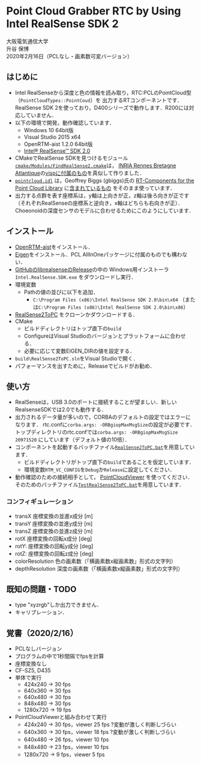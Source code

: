 # Point Cloud Grabber RTC by Using Intel RealSense SDK 2

大阪電気通信大学  
升谷 保博  
2020年2月16日（PCLなし・画素数可変バージョン）

## はじめに

- Intel RealSenseから深度と色の情報を読み取り，RTC:PCLのPointCloud型（`PointCloudTypes::PointCoud`）を
出力するRTコンポーネントです．RealSense SDK 2を使っており，D400シリーズで動作します．R200には対応していません．
- 以下の環境で開発，動作確認しています．
  - Windows 10 64bit版
  - Visual Studio 2015 x64
  - OpenRTM-aist 1.2.0 64bit版
  - [Intel® RealSense™ SDK 2.0](https://github.com/IntelRealSense/librealsense/)
- CMakeでRealSense SDKを見つけるモジュール[`cmake/Modules/FindRealSense2.cmake`](cmake/Modules/FindRealSense2.cmake)は，
[INRIA Rennes Bretagne Atlantique](https://github.com/lagadic)の[vispに付属のもの](https://github.com/lagadic/visp/blob/master/cmake/FindRealSense2.cmake)を真似して作りました．
- [`pointcloud.idl`](idl/pointcloud.idl) は，Geoffrey Biggs (gbiggs)氏の
[RT-Components for the Point Cloud Library](https://github.com/gbiggs/rtcpcl/)
に[含まれているもの](https://github.com/gbiggs/rtcpcl/blob/master/pc_type/pointcloud.idl)
をそのまま使っています．
- 出力する点群を表す座標系は，y軸は上向きが正，z軸は後ろ向きが正です（それぞれRealSenseの座標系と逆向き，x軸はどちらも右向きが正）．
Choeonoidの深度センサのモデルに合わせるためにこのようにしています．

## インストール

- [OpenRTM-aist](http://www.openrtm.org/openrtm/)をインストール．
- [Eigen]()をインストール．PCL AllInOneパッケージに付属のものでも構わない．
- [GitHubのlibrealsenseのRelease](https://github.com/IntelRealSense/librealsense/releases)の中の
Windows用インストーラ`Intel.RealSense.SDK.exe` をダウンロードし実行．
- 環境変数
  - Pathの値の並びに以下を追加．
    - `C:\Program Files (x86)\Intel RealSense SDK 2.0\bin\x64` （または`C:\Program Files (x86)\Intel RealSense SDK 2.0\bin\x86`）
- [RealSense2ToPC](https://github.com/MasutaniLab/RealSense2ToPC)
をクローンかダウンロードする．
- CMake
  - ビルドディレクトリはトップ直下の`build`
  - ConfigureはVisual Studioのバージョンとプラットフォームに合わせる．
  - 必要に応じて変数EIGEN_DIRの値を設定する．
- `build\RealSense2ToPC.sln`をVisual Studioで開く．
- パフォーマンスを出すために，Releaseでビルドがお勧め．

## 使い方

- RealSenseは，USB 3.0のポートに接続することが望ましい．新しいRealsenseSDKでは2.0でも動作する．
- 出力されるデータ量が多いので，CORBAのデフォルトの設定ではエラーになります．
rtc.confに`corba.args: -ORBgiopMaxMsgSize`の設定が必要です．
トップディレクトリのrtc.confでは`corba.args: -ORBgiopMaxMsgSize 20971520`
にしています（デフォルト値の10倍）．
- コンポーネントを起動するバッチファイル[`RealSense2ToPC.bat`](RealSense2ToPC.bat)を用意しています．
  - ビルドディレクトリがトップ直下の`build`であることを仮定しています．
  - 環境変数`RTM_VC_CONFIG`を`Debug`か`Release`に設定してください．
- 動作確認のための接続相手として，
[PointCloudViewer](https://github.com/MasutaniLab/PointCloudViewer)
を使ってください．そのためのバッチファイル[`TestRealSense2ToPC.bat`](TestRealSense2ToPC.bat)を用意しています．

### コンフィギュレーション
- transX 座標変換の並進x成分 [m]
- transY 座標変換の並進y成分 [m]
- transZ 座標変換の並進z成分 [m]
- rotX 座標変換の回転x成分 [deg]
- rotY: 座標変換の回転y成分 [deg]
- rotZ: 座標変換の回転z成分 [deg]
- colorResolution 色の画素数（「横画素数x縦画素数」形式の文字列）
- depthResolution 深度の画素数（「横画素数x縦画素数」形式の文字列）

## 既知の問題・TODO

- type "xyzrgb"しか出力できません．
- キャリブレーション．

## 覚書（2020/2/16）
- PCLなしバージョン
- プログラムの中で1秒間隔でfpsを計算
- 座標変換なし
- CF-SZ5, D435
- 単体で実行
  - 424x240 → 30 fps
  - 640x360 → 30 fps
  - 640x480 → 30 fps
  - 848x480 → 30 fps
  - 1280x720 → 19 fps
- PointCloudViewerと組み合わせて実行
  - 424x240 → 30 fps，viewer 25 fps ?変動が激しく判断しづらい
  - 640x360 → 30 fps，viewer 18 fps ?変動が激しく判断しづらい
  - 640x480 → 26 fps，viewer 10 fps
  - 848x480 → 23 fps，viewer 10 fps
  - 1280x720 → 9 fps，viewer 5 fps
